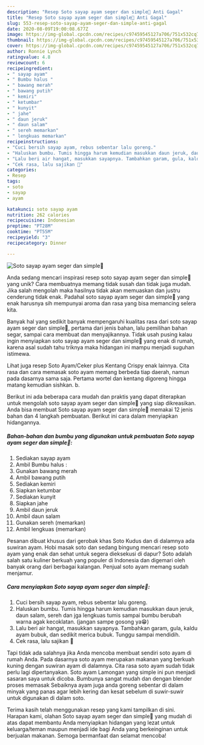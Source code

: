 ```yaml
---
description: "Resep Soto sayap ayam seger dan simple🍲 Anti Gagal"
title: "Resep Soto sayap ayam seger dan simple🍲 Anti Gagal"
slug: 553-resep-soto-sayap-ayam-seger-dan-simple-anti-gagal
date: 2020-08-09T19:00:08.677Z
image: https://img-global.cpcdn.com/recipes/c97459545127a706/751x532cq70/soto-sayap-ayam-seger-dan-simple🍲-foto-resep-utama.jpg
thumbnail: https://img-global.cpcdn.com/recipes/c97459545127a706/751x532cq70/soto-sayap-ayam-seger-dan-simple🍲-foto-resep-utama.jpg
cover: https://img-global.cpcdn.com/recipes/c97459545127a706/751x532cq70/soto-sayap-ayam-seger-dan-simple🍲-foto-resep-utama.jpg
author: Ronnie Lynch
ratingvalue: 4.8
reviewcount: 6
recipeingredient:
- " sayap ayam"
- " Bumbu halus "
- " bawang merah"
- " bawang putih"
- " kemiri"
- " ketumbar"
- " kunyit"
- " jahe"
- " daun jeruk"
- " daun salam"
- " sereh memarkan"
- " lengkuas memarkan"
recipeinstructions:
- "Cuci bersih sayap ayam, rebus sebentar lalu goreng."
- "Haluskan bumbu. Tumis hingga harum kemudian masukkan daun jeruk, daun salam, sereh dan jga lengkuas tumis sampai bumbu berubah warna agak kecoklatan. (jangan sampe gosong ya😁)"
- "Lalu beri air hangat, masukkan sayapnya. Tambahkan garam, gula, kaldu ayam bubuk, dan sedikit merica bubuk. Tunggu sampai mendidih."
- "Cek rasa, lalu sajikan 💜"
categories:
- Resep
tags:
- soto
- sayap
- ayam

katakunci: soto sayap ayam 
nutrition: 262 calories
recipecuisine: Indonesian
preptime: "PT28M"
cooktime: "PT55M"
recipeyield: "3"
recipecategory: Dinner

---
```



![Soto sayap ayam seger dan simple🍲](https://img-global.cpcdn.com/recipes/c97459545127a706/751x532cq70/soto-sayap-ayam-seger-dan-simple🍲-foto-resep-utama.jpg)

Anda sedang mencari inspirasi resep soto sayap ayam seger dan simple🍲 yang unik? Cara membuatnya memang tidak susah dan tidak juga mudah. Jika salah mengolah maka hasilnya tidak akan memuaskan dan justru cenderung tidak enak. Padahal soto sayap ayam seger dan simple🍲 yang enak harusnya sih mempunyai aroma dan rasa yang bisa memancing selera kita.

Banyak hal yang sedikit banyak mempengaruhi kualitas rasa dari soto sayap ayam seger dan simple🍲, pertama dari jenis bahan, lalu pemilihan bahan segar, sampai cara membuat dan menyajikannya. Tidak usah pusing kalau ingin menyiapkan soto sayap ayam seger dan simple🍲 yang enak di rumah, karena asal sudah tahu triknya maka hidangan ini mampu menjadi suguhan istimewa.

Lihat juga resep Soto Ayam/Ceker plus Kentang Crispy enak lainnya. Cita rasa dan cara memasak soto ayam memang berbeda tiap daerah, namun pada dasarnya sama saja. Pertama wortel dan kentang digoreng hingga matang kemudian sishkan. b.


Berikut ini ada beberapa cara mudah dan praktis yang dapat diterapkan untuk mengolah soto sayap ayam seger dan simple🍲 yang siap dikreasikan. Anda bisa membuat Soto sayap ayam seger dan simple🍲 memakai 12 jenis bahan dan 4 langkah pembuatan. Berikut ini cara dalam menyiapkan hidangannya.

<!--inarticleads1-->

##### Bahan-bahan dan bumbu yang digunakan untuk pembuatan Soto sayap ayam seger dan simple🍲:

1. Sediakan  sayap ayam
1. Ambil  Bumbu halus :
1. Gunakan  bawang merah
1. Ambil  bawang putih
1. Sediakan  kemiri
1. Siapkan  ketumbar
1. Sediakan  kunyit
1. Siapkan  jahe
1. Ambil  daun jeruk
1. Ambil  daun salam
1. Gunakan  sereh (memarkan)
1. Ambil  lengkuas (memarkan)


Pesanan dibuat khusus dari gerobak khas Soto Kudus dan di dalamnya ada suwiran ayam. Hobi masak soto dan sedang bingung mencari resep soto ayam yang enak dan sehat untuk segera dieksekusi di dapur? Soto adalah salah satu kuliner berkuah yang populer di Indonesia dan digemari oleh banyak orang dari berbagai kalangan. Penjual soto ayam memang sudah menjamur. 

<!--inarticleads2-->

##### Cara menyiapkan Soto sayap ayam seger dan simple🍲:

1. Cuci bersih sayap ayam, rebus sebentar lalu goreng.
1. Haluskan bumbu. Tumis hingga harum kemudian masukkan daun jeruk, daun salam, sereh dan jga lengkuas tumis sampai bumbu berubah warna agak kecoklatan. (jangan sampe gosong ya😁)
1. Lalu beri air hangat, masukkan sayapnya. Tambahkan garam, gula, kaldu ayam bubuk, dan sedikit merica bubuk. Tunggu sampai mendidih.
1. Cek rasa, lalu sajikan 💜


Tapi tidak ada salahnya jika Anda mencoba membuat sendiri soto ayam di rumah Anda. Pada dasarnya soto ayam merupakan makanan yang berkuah kuning dengan suwiran ayam di dalamnya. Cita rasa soto ayam sudah tidak perlu lagi dipertanyakan. Soto ayam Lamongan yang simple ini pun menjadi sasaran saya untuk dicoba. Bumbunya sangat mudah dan dengan blender proses memasak Sebaiknya ayam juga anda goreng sebentar di dalam minyak yang panas agar lebih kering dan kesat sebelum di suwir-suwir untuk digunakan di dalam soto. 

Terima kasih telah menggunakan resep yang kami tampilkan di sini. Harapan kami, olahan Soto sayap ayam seger dan simple🍲 yang mudah di atas dapat membantu Anda menyiapkan hidangan yang lezat untuk keluarga/teman maupun menjadi ide bagi Anda yang berkeinginan untuk berjualan makanan. Semoga bermanfaat dan selamat mencoba!
